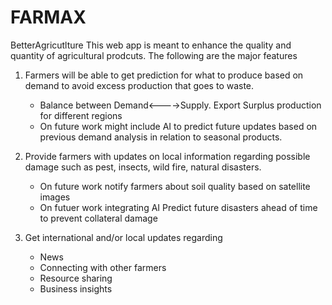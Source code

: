 # FARMAX
BetterAgricutlture
This web app is meant to enhance the quality and quantity of agricultural prodcuts. The following are the major features 

1. Farmers will be able to get prediction for what to produce based on demand to avoid excess production that goes to waste.
      * Balance between Demand<---->Supply. Export Surplus production for different regions
      * On future work might include AI to predict future updates based on previous demand analysis in relation to seasonal products.
      
2. Provide farmers with updates on local  information regarding possible damage such as pest, insects, wild fire, natural disasters.
      * On future work notify farmers about soil quality based on satellite images 
      * On futuer work integrating AI Predict future disasters ahead of time to prevent collateral damage
 
3. Get international and/or local updates regarding
      * News
      * Connecting with other farmers
      * Resource sharing 
      * Business insights

